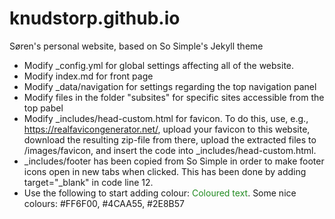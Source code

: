# knudstorp.github.io
Søren's personal website, based on So Simple's Jekyll theme

  * Modify _config.yml for global settings affecting all of the website. 
  * Modify index.md for front page
  * Modify _data/navigation for settings regarding the top navigation panel
  * Modify files in the folder "subsites" for specific sites accessible from the top pabel
  * Modify _includes/head-custom.html for favicon. To do this, use, e.g., https://realfavicongenerator.net/, upload your favicon to this website, download the resulting zip-file from there, upload the extracted files to /images/favicon, and insert the code into _includes/head-custom.html.
  * _includes/footer has been copied from So Simple in order to make footer icons open in new tabs when clicked. This has been done by adding target="_blank" in code line 12.
  * Use the following to start adding colour: <span style="color: rgb(34, 139, 34);">Coloured text</span>. Some nice colours: #FF6F00, #4CAA55, #2E8B57
